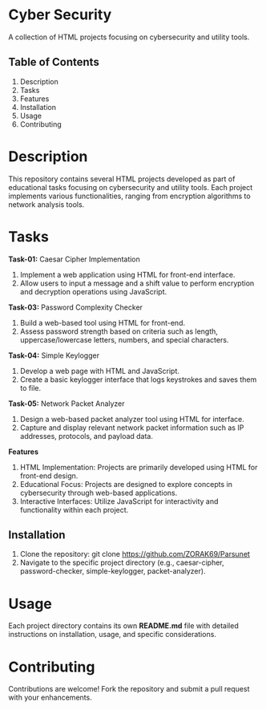 # Cyber Security
A collection of HTML projects focusing on cybersecurity and utility tools.

## Table of Contents
1. Description
2. Tasks
3. Features
4. Installation
5. Usage
6. Contributing


# Description
This repository contains several HTML projects developed as part of educational tasks focusing on cybersecurity and utility tools. Each project implements various functionalities, ranging from encryption algorithms to network analysis tools.

# Tasks
**Task-01:** Caesar Cipher Implementation

1. Implement a web application using HTML for front-end interface.
2. Allow users to input a message and a shift value to perform encryption and decryption operations using JavaScript.

**Task-03:** Password Complexity Checker
1. Build a web-based tool using HTML for front-end.
2. Assess password strength based on criteria such as length, uppercase/lowercase letters, numbers, and special characters.

**Task-04:** Simple Keylogger
1. Develop a web page with HTML and JavaScript.
2. Create a basic keylogger interface that logs keystrokes and saves them to file.

**Task-05:** Network Packet Analyzer
1. Design a web-based packet analyzer tool using HTML for interface.
2. Capture and display relevant network packet information such as IP addresses, protocols, and payload data.


**Features**

1. HTML Implementation: Projects are primarily developed using HTML for front-end design.
2. Educational Focus: Projects are designed to explore concepts in cybersecurity through web-based applications.
3. Interactive Interfaces: Utilize JavaScript for interactivity and functionality within each project.

## Installation
1. Clone the repository:
git clone https://github.com/ZORAK69/Parsunet
2. Navigate to the specific project directory (e.g., caesar-cipher, password-checker, simple-keylogger, packet-analyzer).

# Usage
Each project directory contains its own **README.md** file with detailed instructions on installation, usage, and specific considerations.

# Contributing
Contributions are welcome! Fork the repository and submit a pull request with your enhancements.




